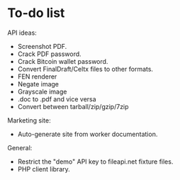 To-do list
==========

API ideas:

* Screenshot PDF.
* Crack PDF password.
* Crack Bitcoin wallet password.
* Convert FinalDraft/Celtx files to other formats.
* FEN renderer
* Negate image
* Grayscale image
* .doc to .pdf and vice versa
* Convert between tarball/zip/gzip/7zip

Marketing site:

* Auto-generate site from worker documentation.

General:

* Restrict the "demo" API key to fileapi.net fixture files.
* PHP client library.
